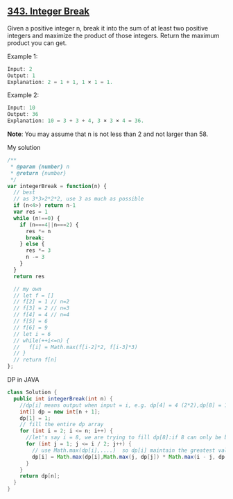 ## [343. Integer Break](https://leetcode.com/problems/integer-break/)
Given a positive integer n, break it into the sum of at least two positive integers and maximize the product of those integers. Return the maximum product you can get.

Example 1:
```js
Input: 2
Output: 1
Explanation: 2 = 1 + 1, 1 × 1 = 1.
```
Example 2:
```js
Input: 10
Output: 36
Explanation: 10 = 3 + 3 + 4, 3 × 3 × 4 = 36.
```
**Note**: You may assume that n is not less than 2 and not larger than 58.

My solution

```js
/**
 * @param {number} n
 * @return {number}
 */
var integerBreak = function(n) {
  // best
  // as 3*3>2*2*2, use 3 as much as possible
  if (n<4>) return n-1
  var res = 1
  while (n!==0) {
    if (n===4||n===2) {
      res *= n
      break;
    } else {
      res *= 3
      n -= 3
    }
  }
  return res

  // my own
  // let f = []
  // f[2] = 1 // n=2
  // f[3] = 2 // n=3
  // f[4] = 4 // n=4
  // f[5] = 6
  // f[6] = 9
  // let i = 6
  // while(++i<=n) {
  //   f[i] = Math.max(f[i-2]*2, f[i-3]*3)
  // }
  // return f[n]
};
```
DP in JAVA
```java
class Solution {
  public int integerBreak(int n) {
    //dp[i] means output when input = i, e.g. dp[4] = 4 (2*2),dp[8] = 18 (2*2*3)...
    int[] dp = new int[n + 1];
    dp[1] = 1;
    // fill the entire dp array
    for (int i = 2; i <= n; i++) {
      //let's say i = 8, we are trying to fill dp[8]:if 8 can only be broken into 2 parts, the answer could be among 1 * 7, 2 * 6, 3 * 5, 4 * 4... but these numbers can be further broken. so we have to compare 1 with dp[1], 7 with dp[7], 2 with dp[2], 6 with dp[6]...etc
      for (int j = 1; j <= i / 2; j++) {
        // use Math.max(dp[i],....)  so dp[i] maintain the greatest value
        dp[i] = Math.max(dp[i],Math.max(j, dp[j]) * Math.max(i - j, dp[i - j]));
      }
    }
    return dp[n];
  }
}
```
